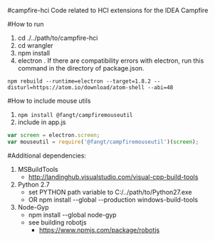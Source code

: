 #campfire-hci
Code related to HCI extensions for the IDEA Campfire

#How to run
1. cd ./../path/to/campfire-hci
2. cd wrangler
3. npm install
4. electron .
If there are compatibility errors with electron, run this command in the directory of package.json.
```
npm rebuild --runtime=electron --target=1.8.2 --disturl=https://atom.io/download/atom-shell --abi=48
```

#How to include mouse utils
1. ```npm install @fangt/campfiremouseutil```
2. include in app.js
```javascript
var screen = electron.screen;
var mouseutil = require('@fangt/campfiremouseutil')(screen);
```

#Additional dependencies:
1. MSBuildTools
	- http://landinghub.visualstudio.com/visual-cpp-build-tools
2. Python 2.7
	- set PYTHON path variable to C:/../path/to/Python27.exe
	- OR npm install --global --production windows-build-tools
3. Node-Gyp
	- npm install --global node-gyp
	- see building robotjs
		- https://www.npmjs.com/package/robotjs
